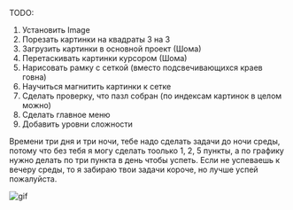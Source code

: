 TODO:
1. Установить Image
2. Порезать картинки на квадраты 3 на 3
3. Загрузить картинки в основной проект (Шома)
4. Перетаскивать картинки курсором (Шома)
5. Нарисовать рамку с сеткой (вместо подсвечивающихся краев говна)
6. Научиться магнитить картинки к сетке
7. Сделать проверку, что пазл собран (по индексам картинок в целом можно)
8. Сделать главное меню
9. Добавить уровни сложности

Времени три дня и три ночи, тебе надо сделать задачи до ночи среды, потому что без тебя я могу сделать тоолько 1, 2, 5 пункты, а по графику нужно делать по три пункта в день чтобы успеть. Если не успеваешь к вечеру среды, то я забираю твои задачи короче, но лучше успей пожалуйста.


![gif](./puzzle.gif)
